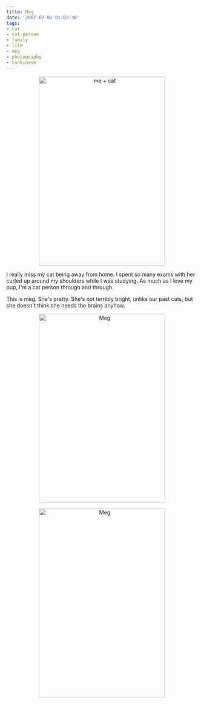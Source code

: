 ```yaml
---
title: Meg
date: '2007-07-02 01:02:30'
tags:
- cat
- cat-person
- family
- life
- meg
- photography
- tonkinese
---
```


<p style="text-align: center;"><a href="http://www.flickr.com/photos/jufemaiz/24388149/" title="Photo Sharing"><img src="http://farm1.static.flickr.com/23/24388149_a06bacca76.jpg" width="333" height="500" alt="me + cat" /></a></p>

I really miss my cat being away from home. I spent so many exams with her curled up around my shoulders while I was studying. As much as I love my pup, I'm a cat person through and through.

This is meg. She's pretty. She's not terribly bright, unlike our past cats, but she doesn't think she needs the brains anyhow.

<p style="text-align: center;"><a href="http://www.flickr.com/photos/jufemaiz/684076376/" title="Photo Sharing"><img src="http://farm2.static.flickr.com/1049/684076376_7d43681ffc.jpg" width="333" height="500" alt="Meg" /></a></p>

<p style="text-align: center;"><a href="http://www.flickr.com/photos/jufemaiz/684081312/" title="Photo Sharing"><img src="http://farm2.static.flickr.com/1144/684081312_61d48bb677.jpg" width="333" height="500" alt="Meg" /></a></p>
